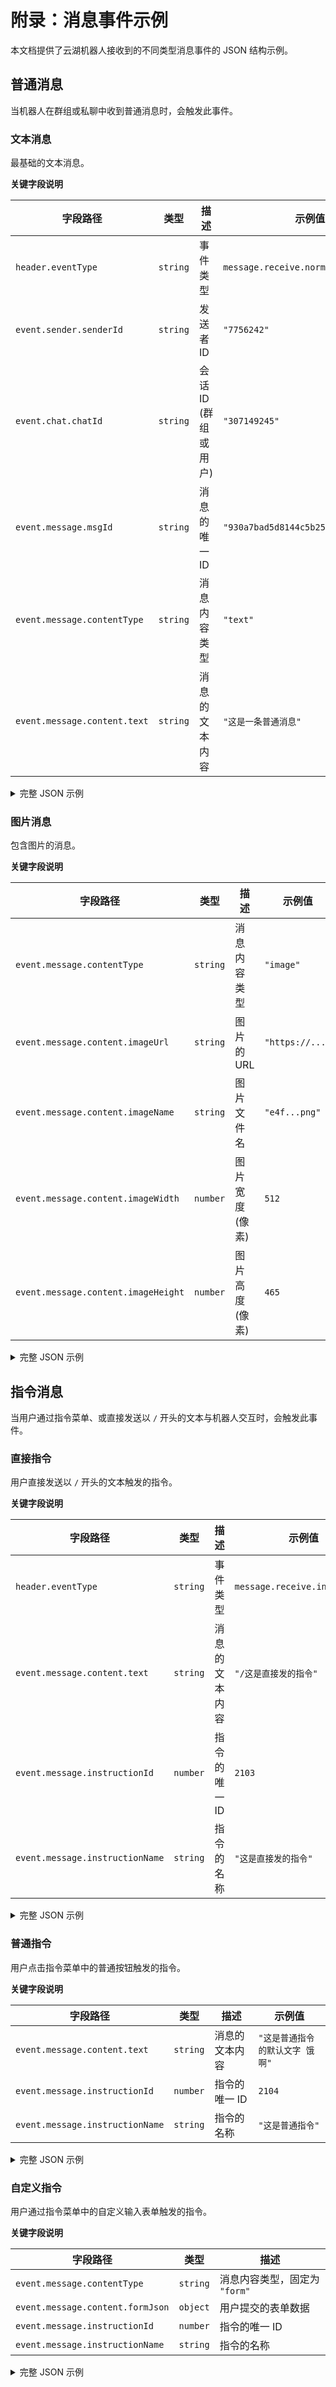 # 附录：消息事件示例

本文档提供了云湖机器人接收到的不同类型消息事件的 JSON 结构示例。

## 普通消息

当机器人在群组或私聊中收到普通消息时，会触发此事件。

### 文本消息

最基础的文本消息。

**关键字段说明**

| 字段路径                     | 类型     | 描述                 | 示例值                               |
| ---------------------------- | -------- | -------------------- | ------------------------------------ |
| `header.eventType`           | `string` | 事件类型             | `message.receive.normal`             |
| `event.sender.senderId`      | `string` | 发送者 ID            | `"7756242"`                          |
| `event.chat.chatId`          | `string` | 会话 ID (群组或用户) | `"307149245"`                        |
| `event.message.msgId`        | `string` | 消息的唯一 ID        | `"930a7bad5d8144c5b25bc161031bb82b"` |
| `event.message.contentType`  | `string` | 消息内容类型         | `"text"`                             |
| `event.message.content.text` | `string` | 消息的文本内容       | `"这是一条普通消息"`                 |

<details>
<summary>完整 JSON 示例</summary>

```json
{
    "version": "1.0",
    "header": {
        "eventId": "d1ae39a31063408099b5961ed637f10c",
        "eventType": "message.receive.normal",
        "eventTime": 1761214759404
    },
    "event": {
        "sender": {
            "senderId": "7756242",
            "senderType": "user",
            "senderUserLevel": "owner",
            "senderNickname": "小学不在这里哦"
        },
        "chat": {
            "chatId": "307149245",
            "chatType": "group"
        },
        "message": {
            "msgId": "930a7bad5d8144c5b25bc161031bb82b",
            "parentId": "",
            "sendTime": 1761214759381,
            "chatId": "307149245",
            "chatType": "group",
            "contentType": "text",
            "content": {
                "text": "这是一条普通消息",
                "menu": {
                    "": "北京"
                }
            },
            "instructionId": 0,
            "instructionName": "",
            "commandId": 0,
            "commandName": ""
        }
    }
}
```

</details>

### 图片消息

包含图片的消息。

**关键字段说明**

| 字段路径                            | 类型     | 描述            | 示例值          |
| ----------------------------------- | -------- | --------------- | --------------- |
| `event.message.contentType`         | `string` | 消息内容类型    | `"image"`       |
| `event.message.content.imageUrl`    | `string` | 图片的 URL      | `"https://..."` |
| `event.message.content.imageName`   | `string` | 图片文件名      | `"e4f...png"`   |
| `event.message.content.imageWidth`  | `number` | 图片宽度 (像素) | `512`           |
| `event.message.content.imageHeight` | `number` | 图片高度 (像素) | `465`           |

<details>
<summary>完整 JSON 示例</summary>

```json
{
    "version": "1.0",
    "header": {
        "eventId": "1fe12e6f9ab942e39468c4de0de66bb0",
        "eventType": "message.receive.normal",
        "eventTime": 1761214895781
    },
    "event": {
        "sender": {
            "senderId": "7756242",
            "senderType": "user",
            "senderUserLevel": "owner",
            "senderNickname": "小学不在这里哦"
        },
        "chat": {
            "chatId": "307149245",
            "chatType": "group"
        },
        "message": {
            "msgId": "467066ccf64641ab84fb7a9f6d354959",
            "parentId": "",
            "sendTime": 1761214895677,
            "chatId": "307149245",
            "chatType": "group",
            "contentType": "image",
            "content": {
                "imageUrl": "https://chat-storage1.jwznb.com/e4f77d3729a7fc3e5040be276b3c569b.png?sign=9dcdb53f9eb836ad30bf6b966dc936b8&t=68fa0fbf",
                "imageName": "e4f77d3729a7fc3e5040be276b3c569b.png",
                "etag": "Fs4Kfnw0zx08tcXkZ7Blv56oqPXe",
                "imageWidth": 512,
                "imageHeight": 465,
                "menu": {
                    "": "北京"
                }
            },
            "instructionId": 0,
            "instructionName": "",
            "commandId": 0,
            "commandName": ""
        }
    }
}
```

</details>

## 指令消息

当用户通过指令菜单、或直接发送以 `/` 开头的文本与机器人交互时，会触发此事件。

### 直接指令

用户直接发送以 `/` 开头的文本触发的指令。

**关键字段说明**

| 字段路径                        | 类型     | 描述           | 示例值                        |
| ------------------------------- | -------- | -------------- | ----------------------------- |
| `header.eventType`              | `string` | 事件类型       | `message.receive.instruction` |
| `event.message.content.text`    | `string` | 消息的文本内容 | `"/这是直接发的指令"`         |
| `event.message.instructionId`   | `number` | 指令的唯一 ID  | `2103`                        |
| `event.message.instructionName` | `string` | 指令的名称     | `"这是直接发的指令"`          |

<details>
<summary>完整 JSON 示例</summary>

```json
{
    "version": "1.0",
    "header": {
        "eventId": "b2dc5986402545ce80a7bf5b862010c8",
        "eventType": "message.receive.instruction",
        "eventTime": 1761208476688
    },
    "event": {
        "sender": {
            "senderId": "7756242",
            "senderType": "user",
            "senderUserLevel": "owner",
            "senderNickname": "小学不在这里哦"
        },
        "chat": {
            "chatId": "37090343",
            "chatType": "bot"
        },
        "message": {
            "msgId": "5d6c47a6fc124653a67fa67c595ea08f",
            "parentId": "",
            "sendTime": 1761208476676,
            "chatId": "37090343",
            "chatType": "bot",
            "contentType": "text",
            "content": {
                "text": "/这是直接发的指令",
                "menu": {
                    "MW941CUD": "0",
                    "S5VCMYU4": "北京"
                }
            },
            "instructionId": 2103,
            "instructionName": "这是直接发的指令",
            "commandId": 2103,
            "commandName": "这是直接发的指令"
        }
    }
}
```

</details>

### 普通指令

用户点击指令菜单中的普通按钮触发的指令。

**关键字段说明**

| 字段路径                        | 类型     | 描述           | 示例值                          |
| ------------------------------- | -------- | -------------- | ------------------------------- |
| `event.message.content.text`    | `string` | 消息的文本内容 | `"这是普通指令的默认文字 饿啊"` |
| `event.message.instructionId`   | `number` | 指令的唯一 ID  | `2104`                          |
| `event.message.instructionName` | `string` | 指令的名称     | `"这是普通指令"`                |

<details>
<summary>完整 JSON 示例</summary>

```json
{
    "version": "1.0",
    "header": {
        "eventId": "86895467a4644819b4ba744ac1f44053",
        "eventType": "message.receive.instruction",
        "eventTime": 1761208548716
    },
    "event": {
        "sender": {
            "senderId": "7756242",
            "senderType": "user",
            "senderUserLevel": "owner",
            "senderNickname": "小学不在这里哦"
        },
        "chat": {
            "chatId": "37090343",
            "chatType": "bot"
        },
        "message": {
            "msgId": "4bfd90b450eb4c1daf63e9491d8d04c2",
            "parentId": "",
            "sendTime": 1761208548672,
            "chatId": "37090343",
            "chatType": "bot",
            "contentType": "text",
            "content": {
                "text": "这是普通指令的默认文字 饿啊",
                "menu": {
                    "MW941CUD": "0",
                    "S5VCMYU4": "北京"
                }
            },
            "instructionId": 2104,
            "instructionName": "这是普通指令",
            "commandId": 2104,
            "commandName": "这是普通指令"
        }
    }
}
```

</details>

### 自定义指令

用户通过指令菜单中的自定义输入表单触发的指令。

**关键字段说明**

| 字段路径                         | 类型     | 描述                          |
| -------------------------------- | -------- | ----------------------------- |
| `event.message.contentType`      | `string` | 消息内容类型，固定为 `"form"` |
| `event.message.content.formJson` | `object` | 用户提交的表单数据            |
| `event.message.instructionId`    | `number` | 指令的唯一 ID                 |
| `event.message.instructionName`  | `string` | 指令的名称                    |

<details>
<summary>完整 JSON 示例</summary>

```json
{
    "version": "1.0",
    "header": {
        "eventId": "f27ea6f554b347058852f55502b2d2b7",
        "eventType": "message.receive.instruction",
        "eventTime": 1761208636918
    },
    "event": {
        "sender": {
            "senderId": "7756242",
            "senderType": "user",
            "senderUserLevel": "owner",
            "senderNickname": "小学不在这里哦"
        },
        "chat": {
            "chatId": "37090343",
            "chatType": "bot"
        },
        "message": {
            "msgId": "e37a993ce328455caf6d5d9ae1d9d6ee",
            "parentId": "",
            "sendTime": 1761208636906,
            "chatId": "37090343",
            "chatType": "bot",
            "contentType": "form",
            "content": {
                "formJson": {
                    "loktny": {
                        "id": "loktny",
                        "type": "input",
                        "label": "这是自定义输入指令的标签",
                        "value": "这是自定义输入指令的标签的默认内容"
                    }
                },
                "menu": {
                    "MW941CUD": "0",
                    "S5VCMYU4": "北京"
                }
            },
            "instructionId": 2105,
            "instructionName": "这是自定义输入指令",
            "commandId": 2105,
            "commandName": "这是自定义输入指令"
        }
    }
}
```

</details>
